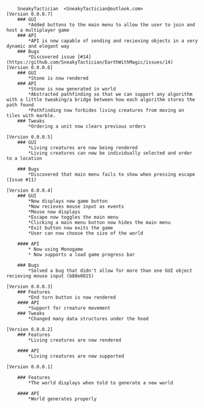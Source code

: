		SneakyTactician  <SneakyTactician@outlook.com>
	[Version 0.0.0.7]
		### GUI
			*Added buttons to the main menu to allow the user to join and host a multiplayer game
		### API
			*API is now capable of sending and recieving objects in a very dynamic and elegant way
		### Bugs
			*Discovered issue [#14](https://github.com/SneakyTactician/EarthWithMagic/issues/14)
    [Version 0.0.0.6]
		### GUI
			*Stone is now rendered
		### API
			*Stone is now generated in world
			*Abstracted pathfinding so that we can support any algorithm with a little tweaking/a bridge between how each algorithm stores the path found
			*Pathfinding now forbides living creatures from moving on tiles with marble.
		### Tweaks
			*Ordering a unit now clears previous orders

	[Version 0.0.0.5]
		### GUI
			*Living creatures are now being rendered
			*Living creatures can now be individually selected and order to a location

		### Bugs
			*Discovered that main menu fails to show when pressing escape (Issue #11)

	[Version 0.0.0.4]
		### GUI
			*Now displays new game button
			*Now recieves mouse input as events
			*Mouse now displays
			*Escape now toggles the main menu
			*Clicking a main menu button now hides the main menu
			*Exit button now exits the game
			*User can now choose the size of the world

		#### API
			* Now using Monogame 
			* Now supports a load game progress bar

		### Bugs
			*Solved a bug that didn't allow for more than one GUI object recieving mouse input (b88e0815)

	[Version 0.0.0.3]
		### Features
			*End turn button is now rendered
		#### API
			*Support for creature movement
		### Tweaks
			*Changed many data structures under the hood

	[Version 0.0.0.2]
		### Features
			*Living creatures are now rendered

		#### API
			*Living creatures are now supported

	[Version 0.0.0.1]
		
		### Features
			*The world displays when told to generate a new world

		#### API
			*World generates properly